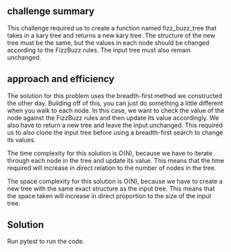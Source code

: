 ## challenge summary

This challenge required us to create a function named fizz_buzz_tree that takes in a kary tree and returns a new kary tree. The structure of the new tree must be the same, but the values in each node should be changed according to the FizzBuzz rules. The input tree must also remain unchanged.


## approach and efficiency

The solution for this problem uses the breadth-first method we constructed the other day. Building off of this, you can just do something a little different when you walk to each node. In this case, we want to check the value of the node against the FizzBuzz rules and then update its value accordingly. We also have to return a new tree and leave the input unchanged. This required us to also clone the input tree before using a breadth-first search to change its values.

The time complexity for this solution is O(N), because we have to iterate through each node in the tree and update its value. This means that the time required will increase in direct relation to the number of nodes in the tree.

The space complexity for this solution is O(N), because we have to create a new tree with the same exact structure as the input tree. This means that the space taken will increase in direct proportion to the size of the input tree.

## Solution
Run pytest to run the code. 
